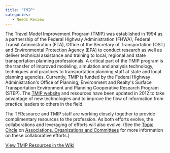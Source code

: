 ```yaml
---
title: "TMIP"
categories:
   - Needs Review
---
```


The Travel Model Improvement Program (TMIP) was established in 1994 as a partnership of the Federal Highway Administration (FHWA), Federal Transit Administration (FTA), Office of the Secretary of Transportation (OST) and Environmental Protection Agency (EPA) to conduct research as well as deliver technical assistance and training to local, regional and state transportation planning professionals. A critical part of the TMIP program is the transfer of improved modeling, simulation and analysis technology, techniques and practices to transportation planning staff at state and local planning agencies. Currently, TMIP is funded by the Federal Highway Administration's Office of Planning, Environment and Realty's Surface Transportation Environment and Planning Cooperative Research Program (STEP). The [TMIP website](http://www.fhwa.dot.gov/planning/tmip/) and resources have been updated in 2012 to take advantage of new technologies and to improve the flow of information from practice leaders to others in the field.

The TFResource and TMIP staff are working closely together to provide complimentary resources to the profession. As both efforts evolve, the collaborations and leveraging of efforts will also evolve. (See the [Topic Circle](Topic_Circles) on [Associations, Organizations and Committees](Associations,_Organizations_and_Committees) for more information on these collaborative efforts.)

[View TMIP Resources in the Wiki](Special:WhatLinksHere/TMIP)

